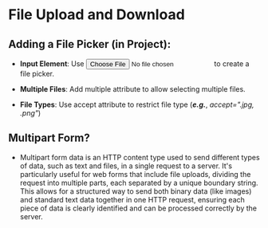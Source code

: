 # File Upload and Download

## Adding a File Picker (in Project):

* **Input Element**: Use <input type="file"> to create a file picker.

* **Multiple Files**: Add multiple attribute to allow selecting multiple files.

* **File Types**:  Use accept attribute to restrict file type (***e.g.***, *accept=".jpg, .png"*)


## Multipart Form?
* Multipart form data is an HTTP content type used to send different types of data, such as text and files, in a single request to a server. It's particularly useful for web forms that include file uploads, dividing the request into multiple parts, each separated by a unique boundary string. This allows for a structured way to send both binary data (like images) and standard text data together in one HTTP request, ensuring each piece of data is clearly identified and can be processed correctly by the server. 

